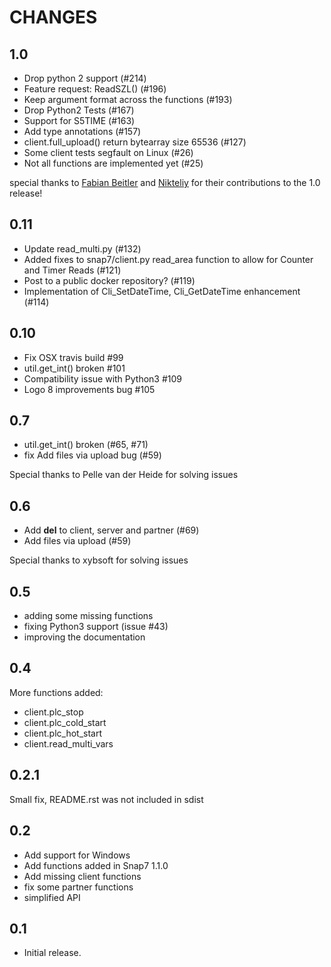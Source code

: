 CHANGES
=======

1.0
---

 *  Drop python 2 support  (#214)
 *  Feature request: ReadSZL()  (#196)   
 *  Keep argument format across the functions  (#193)
 *  Drop Python2 Tests  (#167)   
 *  Support for S5TIME  (#163)   
 *  Add type annotations  (#157) 
 *  client.full_upload() return bytearray size 65536  (#127) 
 *  Some client tests segfault on Linux  (#26)  
 *  Not all functions are implemented yet  (#25)

special thanks to [Fabian Beitler](https://github.com/swamper123) and
[Nikteliy](https://github.com/nikteliy>) for their contributions to the 1.0 release!




0.11
----

 * Update read_multi.py (#132)
 * Added fixes to snap7/client.py read_area function to allow for Counter and Timer Reads  (#121)
 * Post to a public docker repository? (#119)
 * Implementation of Cli_SetDateTime, Cli_GetDateTime enhancement (#114)


0.10
----

 * Fix OSX travis build #99
 * util.get_int() broken #101
 * Compatibility issue with Python3 #109
 * Logo 8 improvements bug #105


0.7
---

* util.get_int() broken (#65, #71)
* fix Add files via upload bug (#59)

Special thanks to Pelle van der Heide for solving issues


0.6
---

* Add __del__ to client, server and partner (#69)
* Add files via upload (#59)

Special thanks to xybsoft for solving issues

0.5
---

* adding some missing functions
* fixing Python3 support (issue #43)
* improving the documentation

0.4
---

More functions added:

* client.plc_stop
* client.plc_cold_start
* client.plc_hot_start
* client.read_multi_vars

0.2.1
-----

Small fix, README.rst was not included in sdist


0.2
---

- Add support for Windows
- Add functions added in Snap7 1.1.0
- Add missing client functions
- fix some partner functions
- simplified API

0.1
---

- Initial release.
